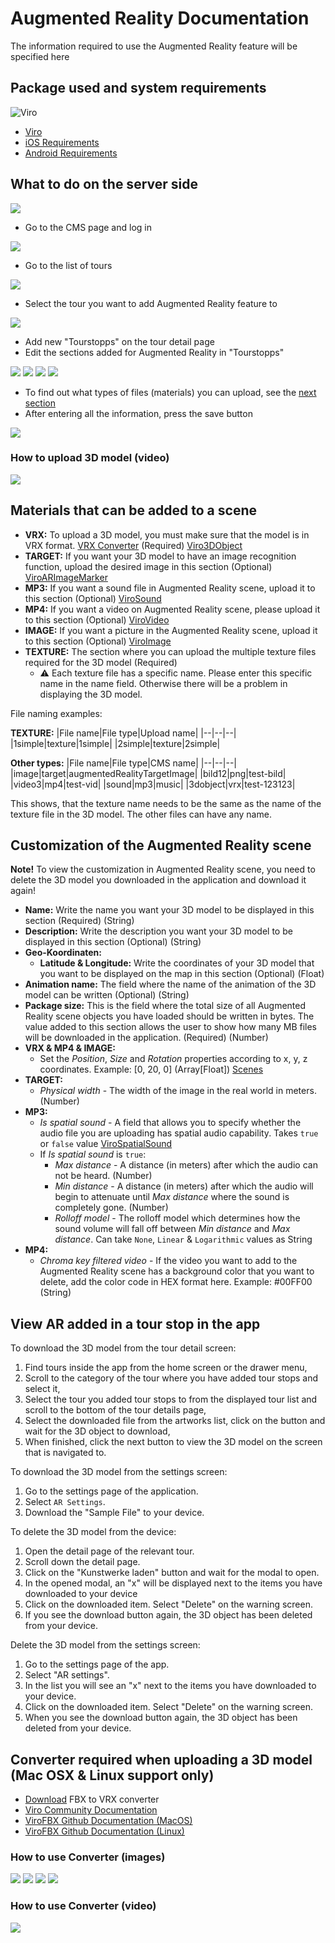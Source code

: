 # Augmented Reality Documentation

The information required to use the Augmented Reality feature will be specified here

## Package used and system requirements

![Viro](https://raw.githubusercontent.com/ViroCommunity/virocommunity.github.io/main/viro_community_logo.png)

- [Viro](https://viro-community.readme.io)
- [iOS Requirements](https://developer.apple.com/library/archive/documentation/DeviceInformation/Reference/iOSDeviceCompatibility/DeviceCompatibilityMatrix/DeviceCompatibilityMatrix.html)
- [Android Requirements](https://developers.google.com/ar/devices)

## What to do on the server side

![](./assets/ModelUpload/ModelUpload0.png)

- Go to the CMS page and log in

![](./assets/ModelUpload/ModelUpload1.png)

- Go to the list of tours

![](./assets/ModelUpload/ModelUpload2.png)

- Select the tour you want to add Augmented Reality feature to

![](./assets/ModelUpload/ModelUpload3.png)

- Add new "Tourstopps" on the tour detail page
- Edit the sections added for Augmented Reality in "Tourstopps"

![](./assets/ModelUpload/ModelUpload4.png)
![](./assets/ModelUpload/ModelUpload5.png)
![](./assets/ModelUpload/ModelUpload6.png)
![](./assets/ModelUpload/ModelUpload7.png)

- To find out what types of files (materials) you can upload, see the [next section](#materials-that-can-be-added-to-a-scene)
- After entering all the information, press the save button

![](./assets/ModelUpload/ModelUpload8.png)

### How to upload 3D model (video)

[![](./assets/ModelUpload/thumb.png)](https://www.youtube.com/watch?v=0i_jmbDfhes)

## Materials that can be added to a scene

- **VRX:** To upload a 3D model, you must make sure that the model is in VRX format. [VRX Converter](#converter-required-when-uploading-a-3d-model-mac-osx--linux-support-only) (Required) [Viro3DObject](https://viro-community.readme.io/docs/viro3dobject)
- **TARGET:** If you want your 3D model to have an image recognition function, upload the desired image in this section (Optional) [ViroARImageMarker](https://viro-community.readme.io/docs/viroarimagemarker)
- **MP3:** If you want a sound file in Augmented Reality scene, upload it to this section (Optional) [ViroSound](https://viro-community.readme.io/docs/virosound)
- **MP4:** If you want a video on Augmented Reality scene, please upload it to this section (Optional) [ViroVideo](https://viro-community.readme.io/docs/virovideo)
- **IMAGE:** If you want a picture in the Augmented Reality scene, upload it to this section (Optional) [ViroImage](https://viro-community.readme.io/docs/viroimage)
- **TEXTURE:** The section where you can upload the multiple texture files required for the 3D model (Required)
  - :warning: Each texture file has a specific name. Please enter this specific name in the name field. Otherwise there will be a problem in displaying the 3D model.

File naming examples:

**TEXTURE:**
|File name|File type|Upload name|
|--|--|--|
|1simple|texture|1simple|
|2simple|texture|2simple|

**Other types:**
|File name|File type|CMS name|
|--|--|--|
|image|target|augmentedRealityTargetImage|
|bild12|png|test-bild|
|video3|mp4|test-vid|
|sound|mp3|music|
|3dobject|vrx|test-123123|

This shows, that the texture name needs to be the same as the name of the texture file in the 3D model. The other files can have any name.

## Customization of the Augmented Reality scene

**Note!** To view the customization in Augmented Reality scene, you need to delete the 3D model you downloaded in the application and download it again!

- **Name:** Write the name you want your 3D model to be displayed in this section (Required) (String)
- **Description:** Write the description you want your 3D model to be displayed in this section (Optional) (String)
- **Geo-Koordinaten:**
  - **Latitude & Longitude:** Write the coordinates of your 3D model that you want to be displayed on the map in this section (Optional) (Float)
- **Animation name:** The field where the name of the animation of the 3D model can be written (Optional) (String)
- **Package size:** This is the field where the total size of all Augmented Reality scene objects you have loaded should be written in bytes. The value added to this section allows the user to show how many MB files will be downloaded in the application. (Required) (Number)
- **VRX & MP4 & IMAGE:**
  - Set the _Position_, _Size_ and _Rotation_ properties according to x, y, z coordinates. Example: [0, 20, 0] (Array[Float]) [Scenes](https://viro-community.readme.io/docs/scenes)
- **TARGET:**
  - _Physical width_ - The width of the image in the real world in meters. (Number)
- **MP3:**
  - _Is spatial sound_ - A field that allows you to specify whether the audio file you are uploading has spatial audio capability. Takes `true` or `false` value [ViroSpatialSound](https://viro-community.readme.io/docs/virospatialsound#onfinish)
  - If _Is spatial sound_ is `true`:
    - _Max distance_ - A distance (in meters) after which the audio can not be heard. (Number)
    - _Min distance_ - A distance (in meters) after which the audio will begin to attenuate until _Max distance_ where the sound is completely gone. (Number)
    - _Rolloff model_ - The rolloff model which determines how the sound volume will fall off between _Min distance_ and _Max distance_. Can take `None`, `Linear` & `Logarithmic` values as String
- **MP4:**
  - _Chroma key filtered video_ - If the video you want to add to the Augmented Reality scene has a background color that you want to delete, add the color code in HEX format here. Example: #00FF00 (String)

## View AR added in a tour stop in the app

To download the 3D model from the tour detail screen:

1. Find tours inside the app from the home screen or the drawer menu,
2. Scroll to the category of the tour where you have added tour stops and select it,
3. Select the tour you added tour stops to from the displayed tour list and scroll to the bottom of the tour details page,
4. Select the downloaded file from the artworks list, click on the button and wait for the 3D object to download,
5. When finished, click the next button to view the 3D model on the screen that is navigated to.

To download the 3D model from the settings screen:

1. Go to the settings page of the application.
2. Select `AR Settings`.
3. Download the "Sample File" to your device.

To delete the 3D model from the device:

1. Open the detail page of the relevant tour.
2. Scroll down the detail page.
3. Click on the "Kunstwerke laden" button and wait for the modal to open.
4. In the opened modal, an "x" will be displayed next to the items you have downloaded to your device
5. Click on the downloaded item. Select "Delete" on the warning screen.
6. If you see the download button again, the 3D object has been deleted from your device.

Delete the 3D model from the settings screen:

1. Go to the settings page of the app.
2. Select "AR settings".
3. In the list you will see an "x" next to the items you have downloaded to your device.
4. Click on the downloaded item. Select "Delete" on the warning screen.
5. When you see the download button again, the 3D object has been deleted from your device.

## Converter required when uploading a 3D model (Mac OSX & Linux support only)

- [Download](https://fileserver.smart-village.app/development/augmented-reality/VRX_Converter/bin/ViroFBX) FBX to VRX converter
- [Viro Community Documentation](https://viro-community.readme.io/docs/3d-objects#fbx)
- [ViroFBX Github Documentation (MacOS)](https://github.com/ViroCommunity/ViroFBX)
- [ViroFBX Github Documentation (Linux)](https://github.com/ViroCommunity/ViroFBX/tree/linux-support)

### How to use Converter (images)

![](./assets/VRXConverter/VRXConverter1.png)
![](./assets/VRXConverter/VRXConverter2.png)
![](./assets/VRXConverter/VRXConverter3.png)
![](./assets/VRXConverter/VRXConverter4.png)

### How to use Converter (video)

[![](./assets/VRXConverter/thumb.png)](https://www.youtube.com/watch?v=VANrglRc5v4)
